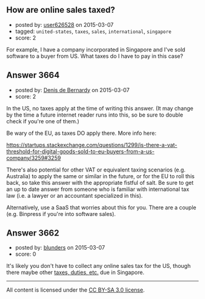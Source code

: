 ## How are online sales taxed?

- posted by: [user626528](https://stackexchange.com/users/312450/user626528) on 2015-03-07
- tagged: `united-states`, `taxes`, `sales`, `international`, `singapore`
- score: 2

For example, I have a company incorporated in Singapore and I've sold software to a buyer from US. What taxes do I have to pay in this case?


## Answer 3664

- posted by: [Denis de Bernardy](https://stackexchange.com/users/182468/denis-de-bernardy) on 2015-03-07
- score: 2

In the US, no taxes apply at the time of writing this answer. (It may change by the time a future internet reader runs into this, so be sure to double check if you're one of them.)

Be wary of the EU, as taxes DO apply there. More info here:

https://startups.stackexchange.com/questions/1299/is-there-a-vat-threshold-for-digital-goods-sold-to-eu-buyers-from-a-us-company/3259#3259

There's also potential for other VAT or equivalent taxing scenarios (e.g. Australia) to apply the same or similar in the future, or for the EU to roll this back, so take this answer with the appropriate fistful of salt. Be sure to get an up to date answer from someone who is familiar with international tax law (i.e. a lawyer or an accountant specialized in this).

Alternatively, use a SaaS that worries about this for you. There are a couple (e.g. Binpress if you're into software sales).


## Answer 3662

- posted by: [blunders](https://stackexchange.com/users/216182/blunders) on 2015-03-07
- score: 0

It's likely you don't have to collect any online sales tax for the US, though there maybe other [taxes, duties, etc.](http://blog.taxjar.com/international-sellers-deal-sales-tax-u-s/) due in Singapore.



---

All content is licensed under the [CC BY-SA 3.0 license](https://creativecommons.org/licenses/by-sa/3.0/).
